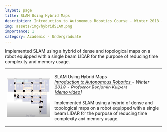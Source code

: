 ```yaml
---
layout: page
title: SLAM Using Hybrid Maps
description: Introduction to Autonomous Robotics Course - Winter 2018 - Professor Benjamin Kuipers
img: assets/img/hybridSLAM.png
importance: 1
category: Academic - Undergraduate
---
```


Implemented SLAM using a hybrid of dense and topological maps on a 
robot equipped with a single beam LIDAR for the purpose of reducing 
time complexity and memory usage.  

<!--------------------------------------------------------------------------->
<!--------------------------------------------------------------------------->
<!------------------- Hybrid mapping -------------------->
<!--------------------------------------------------------------------------->
<!--------------------------------------------------------------------------->
<table width="100%" align="center" border="0" cellspacing="0" cellpadding="20">
<tbody>
    <td width="30%">
    <img src='./images/hybridSLAM.png' height="125px" style="display:flex; margin:auto">
    </td>
    <td valign="top" width="70%">
    <p>
        <papertitle> SLAM Using Hybrid Maps </papertitle>
        <br>
        <em>
        <a href="https://web.eecs.umich.edu/~kuipers/teaching/eecs467-F19.html" target="_blank">
            Introduction to Autonomous Robotics 
        </a> 
        - Winter 2018 - Professor Benjamin Kuipers
        <br>
        [<a href="https://www.youtube.com/watch?v=Q4Nzotdwz_s" target="_blank">demo video</a>] 
        <br>
        </em>
        <br style="line-height: 8px;">
        Implemented SLAM using a hybrid of dense and topological maps on a 
        robot equipped with a single beam LIDAR for the purpose of reducing 
        time complexity and memory usage.    
    </p>
    </td>
</tr>
</tbody>

</table>
